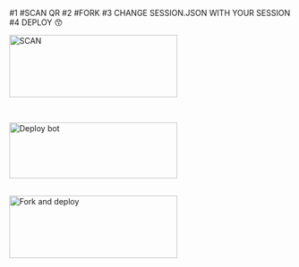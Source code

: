 #1 #SCAN QR 
#2 #FORK
#3 CHANGE SESSION.JSON WITH YOUR SESSION 
#4 DEPLOY 😙


<a href="https://replit.com/@DGXeon/Doge-Bot-Qr-Code-Generator?v=1"><img align="center" src="https://i.imgur.com/f6aQmUv.jpeg" alt="SCAN" height="112" width="300" /></a>
<br>
<div>
<br>
  
<a href="https://dashboard.heroku.com/new?button-url=https%3A%2F%2Fgithub.com%2F4IDTS%2Flasabot1&template=https%3A%2F%2Fgithub.com%2F4IDTS%2Flasabotv1%2F" target="blank"><img align="center" src="https://i.imgur.com/uOP9Trm.jpeg" alt="Deploy bot" height="100" width="300" /></a>
  <div>
<br>
<a href="https://github.com/4IDTS/LASABOTV1/fork"><img align="center" src="https://i.imgur.com/rWRVjeu.jpeg" alt="Fork and deploy" height="112" width="300" /></a>
<div>
  
